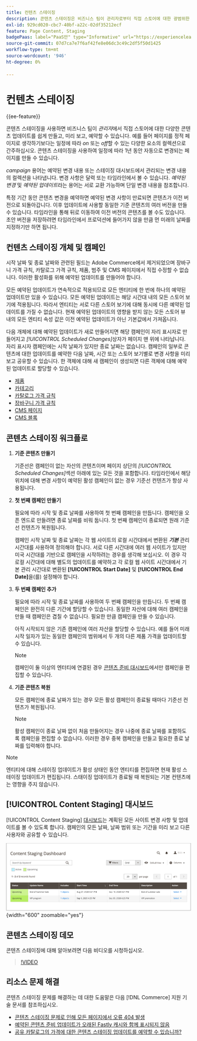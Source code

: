 ```yaml
---
title: 컨텐츠 스테이징
description: 콘텐츠 스테이징은 비즈니스 팀이 관리자로부터 직접 스토어에 대한 광범위한 콘텐츠 업데이트를 쉽게 만들고, 미리 보고, 예약할 수 있도록 합니다.
exl-id: 929cd020-cbc7-40bf-a22c-02df35212ecf
feature: Page Content, Staging
badgePaas: label="PaaS만" type="Informative" url="https://experienceleague.adobe.com/ko/docs/commerce/user-guides/product-solutions" tooltip="Adobe Commerce 온 클라우드 프로젝트(Adobe 관리 PaaS 인프라) 및 온프레미스 프로젝트에만 적용됩니다."
source-git-commit: 07d7ca7e7f6af42fe8e06dc3c49c2df5f50d1425
workflow-type: tm+mt
source-wordcount: '946'
ht-degree: 0%

---
```


# 컨텐츠 스테이징

{{ee-feature}}

콘텐츠 스테이징을 사용하면 비즈니스 팀이 _관리자_&#x200B;에서 직접 스토어에 대한 다양한 콘텐츠 업데이트를 쉽게 만들고, 미리 보고, 예약할 수 있습니다. 예를 들어 페이지를 정적 페이지로 생각하기보다는 일정에 따라 _on_ 또는 _off_&#x200B;할 수 있는 다양한 요소의 컬렉션으로 간주하십시오. 콘텐츠 스테이징을 사용하여 일정에 따라 1년 동안 자동으로 변경되는 페이지를 만들 수 있습니다.

_campaign_ 용어는 예약된 변경 내용 또는 스테이징 대시보드에서 관리되는 변경 내용의 컬렉션을 나타냅니다. 변경 사항은 달력 또는 타임라인에서 볼 수 있습니다. _예약된 변경_ 및 _예약된 업데이트_&#x200B;라는 용어는 서로 교환 가능하며 단일 변경 내용을 참조합니다.

특정 기간 동안 콘텐츠 변경을 예약하면 예약된 변경 사항이 만료되면 콘텐츠가 이전 버전으로 되돌아갑니다. 이후 업데이트에 사용할 동일한 기준 콘텐츠의 여러 버전을 만들 수 있습니다. 타임라인을 통해 뒤로 이동하여 이전 버전의 콘텐츠를 볼 수도 있습니다. 초안 버전을 저장하려면 타임라인에서 프로덕션에 들어가지 않을 만큼 먼 미래의 날짜를 지정하기만 하면 됩니다.

## 컨텐츠 스테이징 개체 및 캠페인

시작 날짜 및 종료 날짜와 관련된 필드는 Adobe Commerce에서 제거되었으며 장바구니 가격 규칙, 카탈로그 가격 규칙, 제품, 범주 및 CMS 페이지에서 직접 수정할 수 없습니다. 이러한 활성화를 위해 예약된 업데이트를 만들어야 합니다.

모든 예약된 업데이트가 연속적으로 적용되므로 모든 엔티티에 한 번에 하나의 예약된 업데이트만 있을 수 있습니다. 모든 예약된 업데이트는 해당 시간대 내의 모든 스토어 보기에 적용됩니다. 따라서 엔티티는 서로 다른 스토어 보기에 대해 동시에 다른 예약된 업데이트를 가질 수 없습니다. 현재 예약된 업데이트의 영향을 받지 않는 모든 스토어 뷰 내의 모든 엔티티 속성 값은 이전 예약된 업데이트가 아닌 기본값에서 가져옵니다.

다음 개체에 대해 예약된 업데이트가 새로 만들어지면 해당 캠페인이 자리 표시자로 만들어지고 _[!UICONTROL Scheduled Changes]_&#x200B;상자가 페이지 맨 위에 나타납니다. 자리 표시자 캠페인에는 시작 날짜가 있지만 종료 날짜는 없습니다. 캠페인의 일부로 콘텐츠에 대한 업데이트를 예약한 다음 날짜, 시간 또는 스토어 보기별로 변경 사항을 미리 보고 공유할 수 있습니다. 한 객체에 대해 새 캠페인이 생성되면 다른 객체에 대해 예약된 업데이트로 할당할 수 있습니다.

- [제품](../catalog/product-scheduled-changes.md)
- [카테고리](../catalog/category-scheduled-changes.md)
- [카탈로그 가격 규칙](../merchandising-promotions/price-rule-catalog-scheduled-changes.md)
- [장바구니 가격 규칙](../merchandising-promotions/price-rule-cart-scheduled-changes.md)
- [CMS 페이지](pages-workspace.md#scheduled-changes)
- [CMS 블록](blocks.md)

## 콘텐츠 스테이징 워크플로

1. **기준 콘텐츠 만들기**

   기준선은 캠페인이 없는 자산의 콘텐츠이며 페이지 상단의 _[!UICONTROL Scheduled Changes]_&#x200B;섹션 아래에 있는 모든 것을 포함합니다. 타임라인에서 해당 위치에 대해 변경 사항이 예약된 활성 캠페인이 없는 경우 기준선 컨텐츠가 항상 사용됩니다.

1. **첫 번째 캠페인 만들기**

   필요에 따라 시작 및 종료 날짜를 사용하여 첫 번째 캠페인을 만듭니다. 캠페인을 오픈 엔드로 만들려면 종료 날짜를 비워 둡니다. 첫 번째 캠페인이 종료되면 원래 기준선 컨텐츠가 복원됩니다.

   캠페인 시작 날짜 및 종료 날짜는 각 웹 사이트의 로컬 시간대에서 변환된 **_기본_** 관리 시간대를 사용하여 정의해야 합니다. 서로 다른 시간대에 여러 웹 사이트가 있지만 미국 시간대를 기반으로 캠페인을 시작하려는 경우를 생각해 보십시오. 이 경우 각 로컬 시간대에 대해 별도의 업데이트를 예약하고 각 로컬 웹 사이트 시간대에서 기본 관리 시간대로 변환된 **[!UICONTROL Start Date]** 및 **[!UICONTROL End Date]**&#x200B;을(를) 설정해야 합니다.

1. **두 번째 캠페인 추가**

   필요에 따라 시작 및 종료 날짜를 사용하여 두 번째 캠페인을 만듭니다. 두 번째 캠페인은 완전히 다른 기간에 할당할 수 있습니다. 동일한 자산에 대해 여러 캠페인을 만들 때 캠페인은 겹칠 수 없습니다. 필요한 만큼 캠페인을 만들 수 있습니다.

   아직 시작되지 않은 기존 캠페인에 여러 자산을 할당할 수 있습니다. 예를 들어 미래 시작 일자가 있는 동일한 캠페인의 범위에서 두 개의 다른 제품 가격을 업데이트할 수 있습니다.

   >[!NOTE]
   >
   >캠페인이 둘 이상의 엔터티에 연결된 경우 [콘텐츠 준비 대시보드](content-staging-dashboard.md)에서만 캠페인을 편집할 수 있습니다.

1. **기준 콘텐츠 복원**

   모든 캠페인에 종료 날짜가 있는 경우 모든 활성 캠페인이 종료될 때마다 기준선 컨텐츠가 복원됩니다.

   >[!NOTE]
   >
   >활성 캠페인이 종료 날짜 없이 처음 만들어지는 경우 나중에 종료 날짜를 포함하도록 캠페인을 편집할 수 없습니다. 이러한 경우 중복 캠페인을 만들고 필요한 종료 날짜를 입력해야 합니다.

>[!NOTE]
>
>엔티티에 대해 스테이징 업데이트가 활성 상태인 동안 엔티티를 편집하면 현재 활성 스테이징 업데이트가 편집됩니다. 스태이징 업데이트가 종료될 때 복원되는 기본 컨텐츠에는 영향을 주지 않습니다.

## [!UICONTROL Content Staging] 대시보드

[!UICONTROL Content Staging] [대시보드](content-staging-dashboard.md)는 계획된 모든 사이트 변경 사항 및 업데이트를 볼 수 있도록 합니다. 캠페인의 모든 날짜, 날짜 범위 또는 기간을 미리 보고 다른 사용자와 공유할 수 있습니다.

![스테이징 대시보드](./assets/content-staging-dashboard-grid.png){width="600" zoomable="yes"}

## 콘텐츠 스테이징 데모

콘텐츠 스테이징에 대해 알아보려면 다음 비디오를 시청하십시오.

>[!VIDEO](https://video.tv.adobe.com/v/3410857?quality=12&learn=on&captions=kor)

## 리소스 문제 해결

콘텐츠 스테이징 문제를 해결하는 데 대한 도움말은 다음 [!DNL Commerce] 지원 기술 문서를 참조하십시오.

- [콘텐츠 스테이징 문제로 인해 모든 페이지에서 오류 404 발생](https://experienceleague.adobe.com/docs/commerce-knowledge-base/kb/troubleshooting/site-down-or-unresponsive/error-404-on-all-pages-due-to-content-staging-issue.html?lang=ko)
- [예약된 콘텐츠 준비 업데이트가 오래된 Fastly 캐시와 함께 표시되지 않음](https://experienceleague.adobe.com/docs/commerce-knowledge-base/kb/troubleshooting/miscellaneous/scheduled-content-staging-updates-not-displayed-with-stale-fastly-cache.html?lang=ko)
- [공유 카탈로그의 가격에 대한 콘텐츠 스테이징 업데이트를 예약할 수 있습니까?](https://experienceleague.adobe.com/docs/commerce-knowledge-base/kb/faq/can-i-schedule-content-staging-updates-for-prices-in-a-shared-catalog.html?lang=ko)
